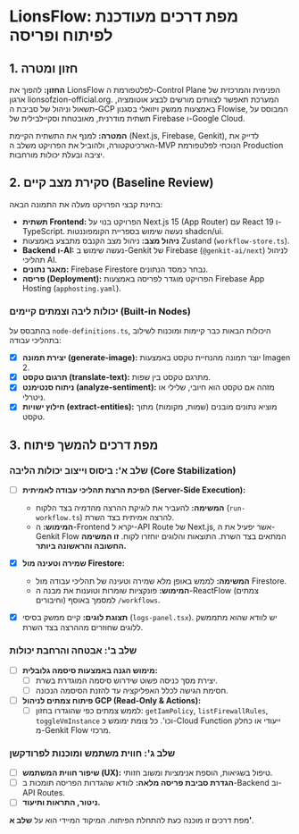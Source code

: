 # LionsFlow: מפת דרכים מעודכנת לפיתוח ופריסה

## 1. חזון ומטרה

**החזון:** להפוך את LionsFlow לפלטפורמת ה-Control Plane הפנימית והמרכזית של ארגון lionsofzion-official.org. המערכת תאפשר לצוותים מורשים לבצע אוטומציה, תשאול וניהול של סביבת ה-GCP באמצעות ממשק ויזואלי בסגנון Flowise, המבוסס על תשתית מודרנית, מאובטחת וסקיילבילית של Firebase ו-Google Cloud.

**המטרה:** למנף את התשתית הקיימת (Next.js, Firebase, Genkit), לדייק את הארכיטקטורה, ולהוביל את הפרויקט משלב ה-MVP הנוכחי לפלטפורמת Production יציבה ובעלת יכולות מורחבות.

## 2. סקירת מצב קיים (Baseline Review)

בחינת קבצי הפרויקט מעלה את התמונה הבאה:

- **תשתית Frontend:** הפרויקט בנוי על Next.js 15 (App Router) עם React 19 ו-TypeScript. נעשה שימוש בספריית הקומפוננטות shadcn/ui.
- **ניהול מצב:** ניהול מצב הקנבס מתבצע באמצעות Zustand (`workflow-store.ts`).
- **Backend ו-AI:** נעשה שימוש ב-Genkit של Firebase (`@genkit-ai/next`) לניהול תהליכי AI.
- **מאגר נתונים:** Firebase Firestore נבחר כמסד הנתונים.
- **פריסה (Deployment):** הפרויקט מוגדר לפריסה באמצעות Firebase App Hosting (`apphosting.yaml`).

### יכולות ליבה וצמתים קיימים (Built-in Nodes)
בהתבסס על `node-definitions.ts`, היכולות הבאות כבר קיימות ומוכנות לשילוב בתהליכי עבודה:
- [x] **יצירת תמונה (generate-image):** יוצר תמונה מהנחיית טקסט באמצעות Imagen 2.
- [x] **תרגום טקסט (translate-text):** מתרגם טקסט בין שפות.
- [x] **ניתוח סנטימנט (analyze-sentiment):** מזהה אם טקסט הוא חיובי, שלילי או ניטרלי.
- [x] **חילוץ ישויות (extract-entities):** מוציא נתונים מובנים (שמות, מקומות) מתוך טקסט.

## 3. מפת דרכים להמשך פיתוח

### שלב א': ביסוס וייצוב יכולות הליבה (Core Stabilization)

- [ ] **הפיכת הרצת תהליכי עבודה לאמיתית (Server-Side Execution):**
    - **המשימה:** להעביר את לוגיקת ההרצה מהדמיה בצד הלקוח (`run-workflow.ts`) להרצה אמיתית בצד השרת.
    - **המימוש:** ה-Frontend יקרא ל-API Route של Next.js, אשר יפעיל את ה-Genkit Flow המתאים בצד השרת. התוצאות והלוגים יוחזרו לקוח. **זו המשימה החשובה והראשונה ביותר.**

- [x] **שמירה וטעינה מול Firestore:**
    - **המשימה:** לממש באופן מלא שמירה וטעינה של תהליכי עבודה מול Firestore.
    - **המימוש:** פונקציות שומרות וטוענות את מבנה ה-ReactFlow (צמתים וחיבורים) למסמך באוסף `/workflows`.

- [x] **תצוגת לוגים:** קיים ממשק בסיסי (`logs-panel.tsx`). יש לוודא שהוא מתממשק ללוגים שחוזרים מההרצה בצד השרת.

### שלב ב': אבטחה והרחבת יכולות

- [ ] **מימוש הגנה באמצעות סיסמה גלובלית:**
    - [ ] יצירת מסך כניסה פשוט שידרוש סיסמה המוגדרת בשרת.
    - [ ] חסימת הגישה לכלל האפליקציה עד להזנת הסיסמה הנכונה.
- [ ] **פיתוח צמתים לניהול GCP (Read-Only & Actions):**
    - [ ] לממש צמתים כפי שהוגדרו בחזון: `getIamPolicy`, `listFirewallRules`, `toggleVmInstance` וכו'. כל צומת ימומש כ-Cloud Function ייעודי או כחלק מ-Genkit Flow מרכזי.

### שלב ג': חווית משתמש ומוכנות לפרודקשן

- [ ] **שיפור חווית המשתמש (UX):** טיפול בשגיאות, הוספת אנימציות ומשוב חזותי.
- [ ] **הגדרת סביבת פריסה מלאה:** לוודא שהגדרות הפריסה תומכות ב-Backend וב-API Routes.
- [ ] **ניטור, התראות ותיעוד.**

מפת דרכים זו מוכנה כעת להתחלת הפיתוח. המיקוד המיידי הוא על **שלב א'**.
